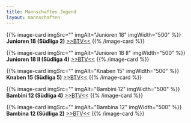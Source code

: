 ```yaml
---
title: Mannschaften Jugend
layout: mannschaften
---
```


{{% image-card imgSrc="" imgAlt="Junioren 18" imgWidth="500" %}}
**Junioren 18 (Südliga 2)** <a href="https://www.btv.de/de/spielbetrieb/tabelle-spielplan.html?groupid=1962973" target="_blank">>>BTV<<</a>
{{% /image-card %}}

{{% image-card imgSrc="" imgAlt="Junioren 18 II" imgWidth="500" %}}
**Junioren 18 II (Südliga 4)** <a href="https://www.btv.de/de/spielbetrieb/tabelle-spielplan.html?groupid=1963001" target="_blank">>>BTV<<</a>
{{% /image-card %}}

{{% image-card imgSrc="" imgAlt="Knaben 15" imgWidth="500" %}}
**Knaben 15 (Südliga 5)** <a href="https://www.btv.de/de/spielbetrieb/tabelle-spielplan.html?groupid=1963087" target="_blank">>>BTV<<</a>
{{% /image-card %}}

{{% image-card imgSrc="" imgAlt="Bambini 12" imgWidth="500" %}}
**Bambini 12 (Südliga 4)** <a href="https://www.btv.de/de/spielbetrieb/tabelle-spielplan.html?groupid=1963240" target="_blank">>>BTV<<</a>
{{% /image-card %}}

{{% image-card imgSrc="" imgAlt="Bambina 12" imgWidth="500" %}}
**Bambina 12 (Südliga 2)** <a href="https://www.btv.de/de/spielbetrieb/tabelle-spielplan.html?groupid=1963302" target="_blank">>>BTV<<</a>
{{% /image-card %}}
